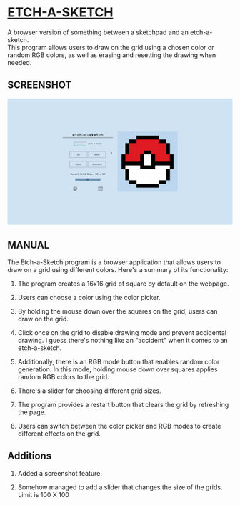 # [ETCH-A-SKETCH ](https://kojokwakye.github.io/etch-a-sketch/)

A browser version of something between a sketchpad and an etch-a-sketch.  
This program allows users to draw on the grid using a chosen color or random RGB colors, as well as erasing and resetting the drawing when needed.

## SCREENSHOT

![demo](media/Screenshot%20from%202023-07-10%2003-16-04.png)

## MANUAL

The Etch-a-Sketch program is a browser application that allows users to draw on a grid using different colors. Here's a summary of its functionality:

1. The program creates a 16x16 grid of square by default on the webpage.

2. Users can choose a color using the color picker.

3. By holding the mouse down over the squares on the grid, users can draw on the grid.

4. Click once on the grid to disable drawing mode and prevent accidental drawing. I guess there's nothing like an "accident" when it comes to an etch-a-sketch.

5. Additionally, there is an RGB mode button that enables random color generation. In this mode, holding mouse down over squares applies random RGB colors to the grid.

6. There's a slider for choosing different grid sizes.

7. The program provides a restart button that clears the grid by refreshing the page.

8. Users can switch between the color picker and RGB modes to create different effects on the grid.

## Additions

1. Added a screenshot feature.

2. Somehow managed to add a slider that changes the size of the grids. Limit is 100 X 100
